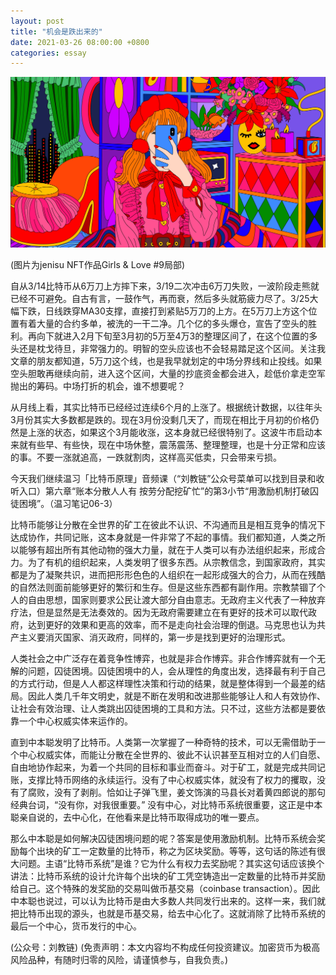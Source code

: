 ```yaml
---
layout: post
title: "机会是跌出来的"
date: 2021-03-26 08:00:00 +0800
categories: essay
---
```


![](/images/2021/20210326.jpg)

(图片为jenisu NFT作品Girls & Love #9局部)

自从3/14比特币从6万刀上方摔下来，3/19二次冲击6万刀失败，一波阶段走熊就已经不可避免。自古有言，一鼓作气，再而衰，然后多头就筋疲力尽了。3/25大幅下跌，日线跌穿MA30支撑，直接打到紧贴5万刀的上方。在5万刀上方这个位置有着大量的合约多单，被洗的一干二净。几个亿的多头爆仓，宣告了空头的胜利。再向下就进入2月下旬至3月初的5万至4万3的整理区间了，在这个位置的多头还是枕戈待旦，非常强力的。明智的空头应该也不会轻易踏足这个区间。关注我文章的朋友都知道，5万刀这个线，也是我早就划定的中场分界线和止投线。如果空头胆敢再继续向前，进入这个区间，大量的抄底资金都会进入，趁低价拿走空军抛出的筹码。中场打折的机会，谁不想要呢？

从月线上看，其实比特币已经经过连续6个月的上涨了。根据统计数据，以往年头3月份其实大多数都是跌的。现在3月份没剩几天了，而现在相比于月初的价格仍然是上涨的状态，如果这个3月能收涨，这本身就已经很特别了。这波牛市启动本来就有些早、有些快，现在中场休整，震荡震荡、整理整理，也是十分正常和应该的事。不要一涨就追高，一跌就割肉，这样高买低卖，只会带来亏损。

今天我们继续温习「比特币原理」音频课（“刘教链”公众号菜单可以找到目录和收听入口）第六章“账本分散人人有 按劳分配挖矿忙”的第3小节“用激励机制打破囚徒困境”。（温习笔记06-3）

比特币能够让分散在全世界的矿工在彼此不认识、不沟通而且是相互竞争的情况下达成协作，共同记账，这本身就是一件非常了不起的事情。我们都知道，人类之所以能够有超出所有其他动物的强大力量，就在于人类可以有办法组织起来，形成合力。为了有机的组织起来，人类发明了很多东西。从宗教信念，到国家政府，其实都是为了凝聚共识，进而把形形色色的人组织在一起形成强大的合力，从而在残酷的自然法则面前能够更好的繁衍和生存。但是这些东西都有副作用。宗教禁锢了个人的自由思想，国家则要求公民让渡大部分自由意志。无政府主义代表了一种放弃疗法，但是显然是无法奏效的。因为无政府需要建立在有更好的技术可以取代政府，达到更好的效果和更高的效率，而不是走向社会治理的倒退。马克思也认为共产主义要消灭国家、消灭政府，同样的，第一步是找到更好的治理形式。

人类社会之中广泛存在着竞争性博弈，也就是非合作博弈。非合作博弈就有一个无解的问题，囚徒困境。囚徒困境中的人，会从理性的角度出发，选择最有利于自己的方式行动，但是人人都这样理性决策和行动的结果，就是整体得到一个最差的结局。因此人类几千年文明史，就是不断在发明和改进那些能够让人和人有效协作、让社会有效治理、让人类跳出囚徒困境的工具和方法。只不过，这些方法都是要依靠一个中心权威实体来运作的。

直到中本聪发明了比特币。人类第一次掌握了一种奇特的技术，可以无需借助于一个中心权威实体，而能让分散在全世界的、彼此不认识甚至互相对立的人们自愿、自由地协作起来，为着一个共同的目标和事业而奋斗。对于矿工，就是完成共同记账，支撑比特币网络的永续运行。没有了中心权威实体，就没有了权力的攫取，没有了腐败，没有了剥削。恰如让子弹飞里，姜文饰演的马县长对着黄四郎说的那句经典台词，“没有你，对我很重要。” 没有中心，对比特币系统很重要，这正是中本聪亲自说的，去中心化，在他看来是比特币取得成功的唯一要点。

那么中本聪是如何解决囚徒困境问题的呢？答案是使用激励机制。比特币系统会奖励每个出块的矿工一定数量的比特币，称之为区块奖励。等等，这句话的陈述有很大问题。主语“比特币系统”是谁？它为什么有权力去奖励呢？其实这句话应该换个讲法：比特币系统的设计允许每个出块的矿工凭空铸造出一定数量的比特币并奖励给自己。这个特殊的发奖励的交易叫做币基交易（coinbase transaction）。因此中本聪也说过，可以认为比特币是由大多数人共同发行出来的。这样一来，我们就把比特币出现的源头，也就是币基交易，给去中心化了。这就消除了比特币系统的最后一个中心，货币发行的中心。

(公众号：刘教链)
(免责声明：本文内容均不构成任何投资建议。加密货币为极高风险品种，有随时归零的风险，请谨慎参与，自我负责。)
